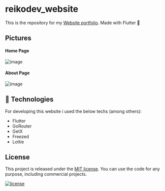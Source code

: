 # reikodev_website
This is the repository for my <a href="https://reiko-website.web.app/">Website portfolio</a>.
Made with Flutter :blue_heart:

## Pictures

#### Home Page
![image](https://user-images.githubusercontent.com/9553743/170844969-e8a221f2-28e2-4321-925d-ca2fcfcdc903.png)


#### About Page
![image](https://user-images.githubusercontent.com/9553743/170844931-3f1264fc-7d62-4c45-8354-073159129d14.png)

## 💼 Technologies
For developing this website i used the below techs (among others):

- Flutter
- GoRouter
- GetX
- Freezed
- Lottie

## License

This project is released under the [MIT license](LICENSE.md). You can use the code for any purpose, including commercial projects.

[![license](https://img.shields.io/badge/License-MIT-yellow.svg)](https://opensource.org/licenses/MIT)
